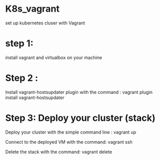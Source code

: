 # K8s_vagrant
set up kubernetes cluser with Vagrant 

# step 1:
install vagrant and virtualbox on your machine 

# Step 2 :

Install vagrant-hostsupdater plugin with the command :
vagrant plugin install vagrant-hostsupdater

# Step 3: Deploy your cluster (stack) 

Deploy your cluster with the simple command line : vagrant up

Connect to the deployed VM with the command:  vagrant ssh <name of your stack or VM>
  
Delete the stack with the command:  vagrant delete <name of your stack or VM>
  

